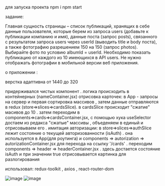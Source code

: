 для запуска проекта
npm i
npm start

задание:

Главная сущность страницы – список публикаций, хранящих в себе данные пользователя, которые берем из запроса users (добавьте к публикации компанию и имя), данные поста (запрос posts), связанного с результатом запроса users через userId (выводить title и body поста), а также фотографию разрешением 150 на 150 (запрос photos).
Выбирайте фото по условию albumId = userId. Необходимо показать публикацию от каждого из 10 имеющихся в API users.
Не нужно отображать фотографии в мобильной версии веб приложения.

о приложении :

верстка адаптивна от 1440 до 320

придерживался чистых компoнент . логика происходить в контейнерных (nameContainer.jsx)
отрисовка карточек:
в App - запросы на сервер и первая сортировка массивов , затем данные отправляются в redux (store=>slices=>cardsSlice). в cardsSlice происходит "сжатие" масивов до 10 . затем переходим в components=>cards=>cardsContainer.jsx, с помощью хука useSelector достаем из редакса "сжатые" массивы , объеденяем в единый и отрисовываем его .
имитация авторизации:
в store=>slices=>authSlicе лежит состояние о текущей авторизованности (isAuth) . она используется в App(для роутинга) и components => autorization => autorizationContainer.jsx для перехода на ссылку '/cards' . переходим components => header => headerContainer.jsx . здесь достается состояние isAuth и при значении true отрисовывается картинка для разлогирования


использовал: redux-toolkit , axios , react-router-dom

![image](https://user-images.githubusercontent.com/97777490/188552792-e8cf1f15-5259-4abd-ae1e-d9dab0b328cc.png)
![image](https://user-images.githubusercontent.com/97777490/188552854-cbcfb44f-d956-40b2-a21e-74dc62bbe34b.png)

